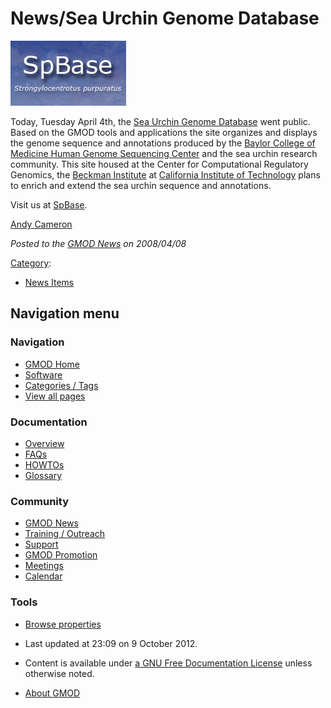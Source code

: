 



<span id="top"></span>




# <span dir="auto">News/Sea Urchin Genome Database</span>











<a href="http://spbase.org/" rel="nofollow"
title="Sea Urchin Genome Database"><img
src="https://raw.githubusercontent.com/GMOD/gmod.github.io/main/mediawiki/images/4/4c/SpBaseLogo.png" width="185"
height="104" alt="Sea Urchin Genome Database" /></a>



Today, Tuesday April 4th, the
<a href="http://spbase.org" class="external text" rel="nofollow">Sea
Urchin Genome Database</a> went public. Based on the GMOD tools and
applications the site organizes and displays the genome sequence and
annotations produced by the
<a href="http://www.hgsc.bcm.tmc.edu/" class="external text"
rel="nofollow">Baylor College of Medicine Human Genome Sequencing
Center</a> and the sea urchin research community. This site housed at
the Center for Computational Regulatory Genomics, the
<a href="http://www.its.caltech.edu/~bi/" class="external text"
rel="nofollow">Beckman Institute</a> at
<a href="http://www.caltech.edu/" class="external text"
rel="nofollow">California Institute of Technology</a> plans to enrich
and extend the sea urchin sequence and annotations.

Visit us at <a href="http://spbase.org" class="external text"
rel="nofollow">SpBase</a>.

<a
href="http://gmod.org/mediawiki/index.php?title=User%3AAcameron&amp;action=edit&amp;redlink=1"
class="new" title="User%3AAcameron (page does not exist)">Andy Cameron</a>  

  



*Posted to the [GMOD News](../GMOD_News "GMOD News") on 2008/04/08*






[Category](../Special%3ACategories "Special%3ACategories"):

- [News Items](../Category%3ANews_Items "Category%3ANews Items")






## Navigation menu






### 



<a href="../Main_Page"
style="background-image: url(../../images/GMOD-cogs.png);"
title="Visit the main page"></a>


### Navigation



- <span id="n-GMOD-Home">[GMOD Home](../Main_Page)</span>
- <span id="n-Software">[Software](../GMOD_Components)</span>
- <span id="n-Categories-.2F-Tags">[Categories /
  Tags](../Categories)</span>
- <span id="n-View-all-pages">[View all
  pages](../Special:AllPages)</span>




### Documentation



- <span id="n-Overview">[Overview](../Overview)</span>
- <span id="n-FAQs">[FAQs](../Category%3AFAQ)</span>
- <span id="n-HOWTOs">[HOWTOs](../Category%3AHOWTO)</span>
- <span id="n-Glossary">[Glossary](../Glossary)</span>




### Community



- <span id="n-GMOD-News">[GMOD News](../GMOD_News)</span>
- <span id="n-Training-.2F-Outreach">[Training /
  Outreach](../Training_and_Outreach)</span>
- <span id="n-Support">[Support](../Support)</span>
- <span id="n-GMOD-Promotion">[GMOD Promotion](../GMOD_Promotion)</span>
- <span id="n-Meetings">[Meetings](../Meetings)</span>
- <span id="n-Calendar">[Calendar](../Calendar)</span>




### Tools

- <span id="t-smwbrowselink"><a href="../Special%3ABrowse/News-2FSea_Urchin_Genome_Database"
  rel="smw-browse">Browse properties</a></span>



- <span id="footer-info-lastmod">Last updated at 23:09 on 9 October
  2012.</span>
<!-- - <span id="footer-info-viewcount">6,164 page views.</span> -->
- <span id="footer-info-copyright">Content is available under
  <a href="http://www.gnu.org/licenses/fdl-1.3.html" class="external"
  rel="nofollow">a GNU Free Documentation License</a> unless otherwise
  noted.</span>

<!-- -->

- <span id="footer-places-about">[About
  GMOD](../GMOD%3AAbout "GMOD%3AAbout")</span>

<!-- -->




